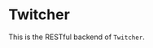 # Twitcher

This is the RESTful backend of `Twitcher`.

<!-- Client ID: 64co18zsfvj6plbqy5v2j7x5r6auza -->

<!-- Client Secret: savr6m36r8vh4fsc9jbmzb24v8704n -->
